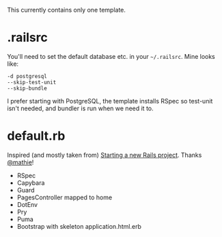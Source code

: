 This currently contains only one template.

.railsrc
========

You'll need to set the default database etc. in your `~/.railsrc`. Mine looks
like:

```
-d postgresql
--skip-test-unit
--skip-bundle
```

I prefer starting with PostgreSQL, the template installs RSpec so test-unit
isn't needed, and bundler is run when we need it to.

default.rb
==========

Inspired (and mostly taken from) [Starting a new Rails
project](https://woss.name/articles/starting-a-new-rails-project/). Thanks
[@mathie](https://github.com/mathie)!

* RSpec
* Capybara
* Guard
* PagesController mapped to home
* DotEnv
* Pry
* Puma
* Bootstrap with skeleton application.html.erb

